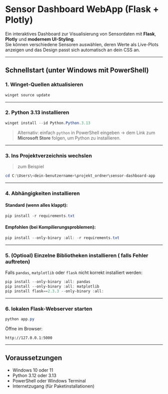 
#  Sensor Dashboard WebApp (Flask + Plotly)

Ein interaktives Dashboard zur Visualisierung von Sensordaten mit **Flask**, **Plotly** und **modernem UI-Styling**.  
Sie können verschiedene Sensoren auswählen, deren Werte als Live-Plots anzeigen und das Design passt sich automatisch an dein CSS an.

---

##  Schnellstart (unter Windows mit PowerShell)

### 1.  Winget-Quellen aktualisieren

```powershell
winget source update
```

---

### 2.  Python 3.13 installieren

```powershell
winget install --id Python.Python.3.13
```

>  Alternativ: einfach `python` in PowerShell eingeben →  dem Link zum **Microsoft Store** folgen, um Python zu installieren.  


---

### 3.  Ins Projektverzeichnis wechslen

> zum Beispiel

```powershell
cd C:\Users\<dein-benutzername>\projekt_ordner\sensor-dashboard-app
```

---

### 4.  Abhängigkeiten installieren

####  Standard (wenn alles klappt):

```powershell
pip install -r requirements.txt
```

####  Empfohlen (bei Kompilierungsproblemen):

```powershell
pip install --only-binary :all: -r requirements.txt
```

---

### 5.  (Optioal) Einzelne Bibliotheken installieren ( falls Fehler auftreten)

Falls `pandas`, `matplotlib` oder `flask` nicht korrekt installiert werden:

```powershell
pip install --only-binary :all: pandas
pip install --only-binary :all: matplotlib
pip install flask==2.3.3 --only-binary :all:
```

---

### 6.  lokalen Flask-Webserver starten

```powershell
python app.py
```

 Öffne im Browser:
```
http://127.0.0.1:5000
```

---

##  Voraussetzungen

- Windows 10 oder 11
- Python 3.12 oder 3.13
- PowerShell oder Windows Terminal
- Internetzugang (für Paketinstallationen)

